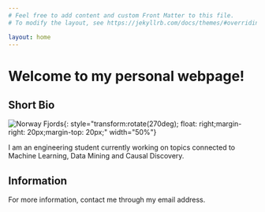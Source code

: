 ```yaml
---
# Feel free to add content and custom Front Matter to this file.
# To modify the layout, see https://jekyllrb.com/docs/themes/#overriding-theme-defaults

layout: home
---
```


# Welcome to my personal webpage!


## Short Bio

![Norway Fjords](./img/DSC_0524.JPG){: style="transform:rotate(270deg); float: right;margin-right: 20px;margin-top: 20px;" width="50%"}

I am an engineering student currently working on topics connected to Machine Learning, Data Mining and Causal Discovery. 

## Information

For more information, contact me through my email address.
